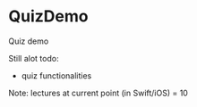 # QuizDemo
Quiz demo

Still alot todo:
- quiz functionalities

Note: lectures at current point (in Swift/iOS) = 10
